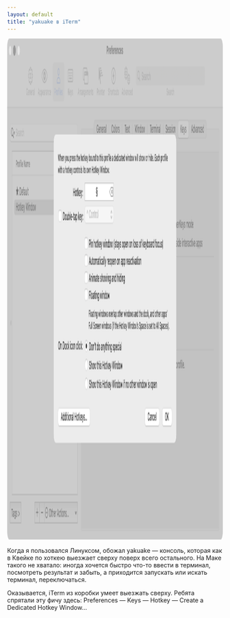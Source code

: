 ```yaml
---
layout: default
title: "yakuake в iTerm"
---
```


<img src="/assets/iterm-yakuake.png" width="2032" height="1170"/>

Когда я пользовался Линуксом, обожал yakuake — консоль, которая как в Квейке по хоткею выезжает сверху поверх всего остального. На Маке такого не хватало: иногда хочется быстро что-то ввести в терминал, посмотреть результат и забыть, а приходится запускать или искать терминал, переключаться.

Оказывается, iTerm из коробки умеет выезжать сверху. Ребята спрятали эту фичу здесь:
Preferences — Keys — Hotkey — Create a Dedicated Hotkey Window...
